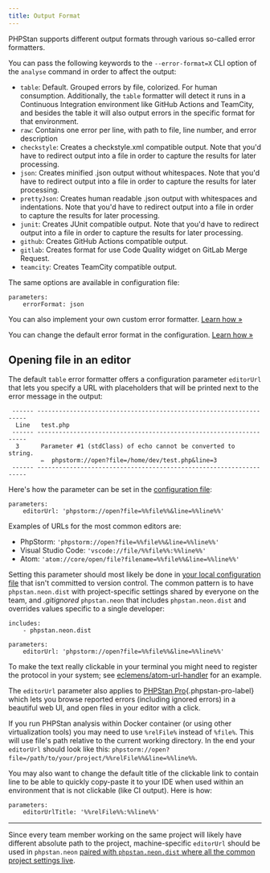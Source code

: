 ```yaml
---
title: Output Format
---
```


PHPStan supports different output formats through various so-called error formatters.

You can pass the following keywords to the `--error-format=X` CLI option of the `analyse` command in order to affect the output:

- `table`: Default. Grouped errors by file, colorized. For human consumption. Additionally, the `table` formatter will detect it runs in a Continuous Integration environment like GitHub Actions and TeamCity, and besides the table it will also output errors in the specific format for that environment.
- `raw`: Contains one error per line, with path to file, line number, and error description
- `checkstyle`: Creates a checkstyle.xml compatible output. Note that you'd have to redirect output into a file in order to capture the results for later processing.
- `json`: Creates minified .json output without whitespaces. Note that you'd have to redirect output into a file in order to capture the results for later processing.
- `prettyJson`: Creates human readable .json output with whitespaces and indentations. Note that you'd have to redirect output into a file in order to capture the results for later processing.
- `junit`: Creates JUnit compatible output. Note that you'd have to redirect output into a file in order to capture the results for later processing.
- `github`: Creates GitHub Actions compatible output.
- `gitlab`: Creates format for use Code Quality widget on GitLab Merge Request.
- `teamcity`: Creates TeamCity compatible output.

The same options are available in configuration file:

```neon
parameters:
	errorFormat: json
```

You can also implement your own custom error formatter. [Learn how »](/developing-extensions/error-formatters)

You can change the default error format in the configuration. [Learn how »](/config-reference#errorformat)

Opening file in an editor
--------------

The default `table` error formatter offers a configuration parameter `editorUrl` that lets you specify a URL with placeholders that will be printed next to the error message in the output:

```
 ------ -------------------------------------------------------------------
  Line   test.php
 ------ -------------------------------------------------------------------
  3      Parameter #1 (stdClass) of echo cannot be converted to string.
         ✏️  phpstorm://open?file=/home/dev/test.php&line=3
 ------ -------------------------------------------------------------------
```

Here's how the parameter can be set in the [configuration file](/config-reference):

```neon
parameters:
	editorUrl: 'phpstorm://open?file=%%file%%&line=%%line%%'
```

Examples of URLs for the most common editors are:

* PhpStorm: `'phpstorm://open?file=%%file%%&line=%%line%%'`
* Visual Studio Code: `'vscode://file/%%file%%:%%line%%'`
* Atom: `'atom://core/open/file?filename=%%file%%&line=%%line%%'`

Setting this parameter should most likely be done in [your local configuration file](/config-reference#multiple-files) that isn't committed to version control. The common pattern is to have `phpstan.neon.dist` with project-specific settings shared by everyone on the team, and *.gitignored* `phpstan.neon` that includes `phpstan.neon.dist` and overrides values specific to a single developer:

```neon
includes:
	- phpstan.neon.dist

parameters:
	editorUrl: 'phpstorm://open?file=%%file%%&line=%%line%%'
```

To make the text really clickable in your terminal you might need to register the protocol in your system; see [eclemens/atom-url-handler](https://github.com/eclemens/atom-url-handler) for an example.

The `editorUrl` parameter also applies to [PHPStan Pro](https://phpstan.org/blog/introducing-phpstan-pro){.phpstan-pro-label} which lets you browse reported errors (including ignored errors) in a beautiful web UI, and open files in your editor with a click.

If you run PHPStan analysis within Docker container (or using other virtualization tools) you may need to use `%relFile%` instead of `%file%`. This will use file's path relative to the current working directory. In the end your `editorUrl` should look like this: `phpstorm://open?file=/path/to/your/project/%%relFile%%&line=%%line%%`.

You may also want to change the default title of the clickable link to contain line to be able to quickly copy-paste it to your IDE when used within an environment that is not clickable (like CI output). Here is how:
```neon
parameters:
	editorUrlTitle: '%%relFile%%:%%line%%'
```

--------------------

Since every team member working on the same project will likely have different absolute path to the project, machine-specific `editorUrl` should be used in `phpstan.neon` [paired with `phpstan.neon.dist` where all the common project settings live](/config-reference#multiple-files).
